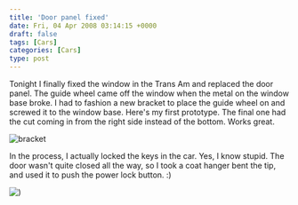 ```yaml
---
title: 'Door panel fixed'
date: Fri, 04 Apr 2008 03:14:15 +0000
draft: false
tags: [Cars]
categories: [Cars]
type: post
---
```


Tonight I finally fixed the window in the Trans Am and replaced the door panel. The guide wheel came off the window when the metal on the window base broke. I had to fashion a new bracket to place the guide wheel on and screwed it to the window base. Here's my first prototype. The final one had the cut coming in from the right side instead of the bottom. Works great.

![bracket](/img/2008/04/img_0009.jpg)

In the process, I actually locked the keys in the car. Yes, I know stupid. The door wasn't quite closed all the way, so I took a coat hanger bent the tip, and used it to push the power lock button. :)

![)](/img/2008/04/img_0007.jpg)